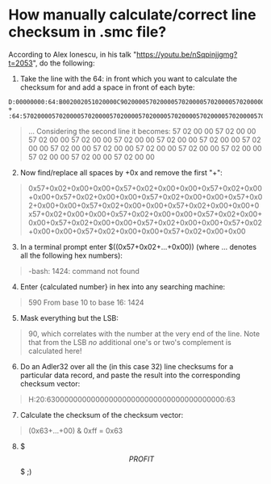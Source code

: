 # How manually calculate/correct line checksum in .smc file?

According to Alex Ionescu, in his talk "https://youtu.be/nSqpinjjgmg?t=2053", do the following:
1. Take the line with the 64: in front which you want to calculate the checksum for and add a space in front of each byte:
```
D:00000000:64:B002002051020000C902000057020000570200005702000057020000000000000000000000000000000000005702000057020000000000005702000057020000:B8
+         :64:57020000570200005702000057020000570200005702000057020000570200005702000057020000570200005702000057020000570200005702000057020000:90
```
  > ...
  Considering the second line it becomes:
  >  57 02 00 00 57 02 00 00 57 02 00 00 57 02 00 00 57 02 00 00 57 02 00 00 57 02 00 00 57 02 00 00 57 02 00 00 57 02 00 00 57 02 00 00 57 02 00 00 57 02 00 00 57 02 00 00 57 02 00 00 57 02 00 00
2. Now find/replace all spaces by +0x and remove the first "+":
  > 0x57+0x02+0x00+0x00+0x57+0x02+0x00+0x00+0x57+0x02+0x00+0x00+0x57+0x02+0x00+0x00+0x57+0x02+0x00+0x00+0x57+0x02+0x00+0x00+0x57+0x02+0x00+0x00+0x57+0x02+0x00+0x00+0x57+0x02+0x00+0x00+0x57+0x02+0x00+0x00+0x57+0x02+0x00+0x00+0x57+0x02+0x00+0x00+0x57+0x02+0x00+0x00+0x57+0x02+0x00+0x00+0x57+0x02+0x00+0x00+0x57+0x02+0x00+0x00
3. In a terminal prompt enter $((0x57+0x02+...+0x00)) (where ... denotes all the following hex numbers):
  > -bash: 1424: command not found
4. Enter {calculated number} in hex into any searching machine:
  > 590
  > From base 10 to base 16: 1424
5. Mask everything but the LSB:
  > 90, which correlates with the number at the very end of the line. Note that from the LSB *no* additional one's or two's complement is calculated here!
6. Do an Adler32 over all the (in this case 32) line checksums for a particular data record, and paste the result into the corresponding checksum vector:
  > H:20:6300000000000000000000000000000000000000:63
7. Calculate the checksum of the checksum vector:
  > (0x63+...+00) & 0xff = 0x63
8. $$$PROFIT$$$ ;)
